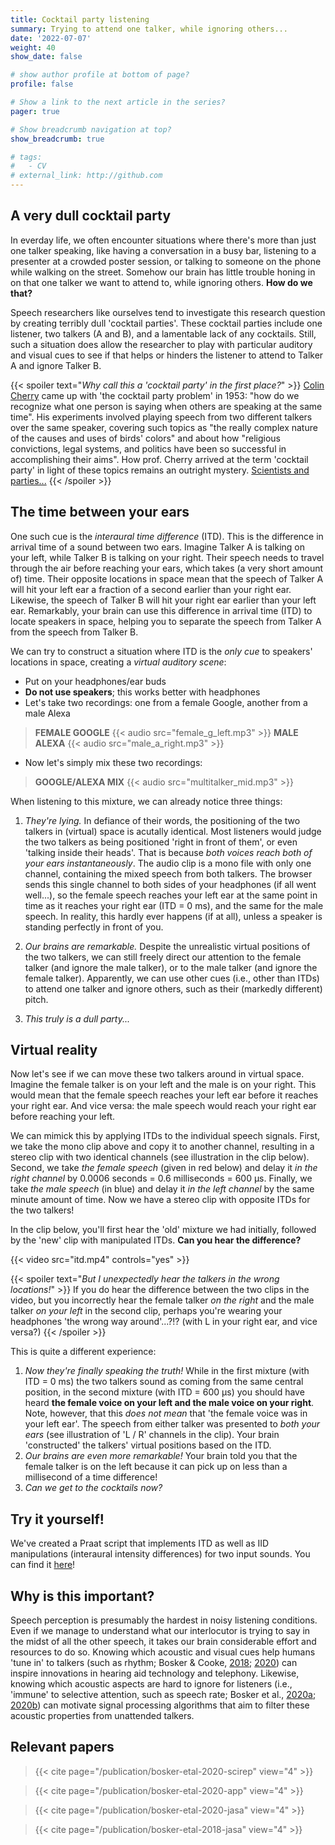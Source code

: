 ```yaml
---
title: Cocktail party listening
summary: Trying to attend one talker, while ignoring others...
date: '2022-07-07'
weight: 40
show_date: false

# show author profile at bottom of page?
profile: false

# Show a link to the next article in the series?
pager: true

# Show breadcrumb navigation at top?
show_breadcrumb: true

# tags:
#   - CV
# external_link: http://github.com
---
```


## A very dull cocktail party

In everday life, we often encounter situations where there's more than just one talker speaking, like having a conversation in a busy bar, listening to a presenter at a crowded poster session, or talking to someone on the phone while walking on the street. Somehow our brain has little trouble honing in on that one talker we want to attend to, while ignoring others. **How do we that?**

Speech researchers like ourselves tend to investigate this research question by creating terribly dull 'cocktail parties'. These cocktail parties include one listener, two talkers (A and B), and a lamentable lack of any cocktails. Still, such a situation does allow the researcher to play with particular auditory and visual cues to see if that helps or hinders the listener to attend to Talker A and ignore Talker B.

{{< spoiler text="*Why call this a 'cocktail party' in the first place?*" >}}
[Colin Cherry](https://asa.scitation.org/doi/abs/10.1121/1.1907229) came up with 'the cocktail party problem' in 1953: "how do we recognize what one person is saying when others are speaking at the same time". His experiments involved playing speech from two different talkers over the same speaker, covering such topics as "the really complex nature of the causes and uses of birds' colors" and about how "religious convictions, legal systems, and politics have been so successful in accomplishing their aims". How prof. Cherry arrived at the term 'cocktail party' in light of these topics remains an outright mystery. [Scientists and parties...](https://www.youtube.com/watch?v=mCx4T8MKbjk)
{{< /spoiler >}}

## The time between your ears

One such cue is the *interaural time difference* (ITD). This is the difference in arrival time of a sound between two ears. Imagine Talker A is talking on your left, while Talker B is talking on your right. Their speech needs to travel through the air before reaching your ears, which takes (a very short amount of) time. Their opposite locations in space mean that the speech of Talker A will hit your left ear a fraction of a second earlier than your right ear. Likewise, the speech of Talker B will hit your right ear earlier than your left ear. Remarkably, your brain can use this difference in arrival time (ITD) to locate speakers in space, helping you to separate the speech from Talker A from the speech from Talker B.

We can try to construct a situation where ITD is the *only cue* to speakers' locations in space, creating a *virtual auditory scene*:
- Put on your headphones/ear buds
- **Do not use speakers**; this works better with headphones
- Let's take two recordings: one from a female Google, another from a male Alexa

> **FEMALE GOOGLE**
{{< audio src="female_g_left.mp3" >}}
**MALE ALEXA**
{{< audio src="male_a_right.mp3" >}}

- Now let's simply mix these two recordings:

> **GOOGLE/ALEXA MIX**
{{< audio src="multitalker_mid.mp3" >}}

When listening to this mixture, we can already notice three things:
1. *They're lying.* In defiance of their words, the positioning of the two talkers in (virtual) space is acutally identical. Most listeners would judge the two talkers as being positioned 'right in front of them', or even 'talking inside their heads'. That is because *both voices reach both of your ears instantaneously*. The audio clip is a mono file with only one channel, containing the mixed speech from both talkers. The browser sends this single channel to both sides of your headphones (if all went well...), so the female speech reaches your left ear at the same point in time as it reaches your right ear (ITD = 0 ms), and the same for the male speech. In reality, this hardly ever happens (if at all), unless a speaker is standing perfectly in front of you.

2. *Our brains are remarkable.* Despite the unrealistic virtual positions of the two talkers, we can still freely direct our attention to the female talker (and ignore the male talker), or to the male talker (and ignore the female talker). Apparently, we can use other cues (i.e., other than ITDs) to attend one talker and ignore others, such as their (markedly different) pitch.

3. *This truly is a dull party...*

## Virtual reality

Now let's see if we can move these two talkers around in virtual space. Imagine the female talker is on your left and the male is on your right. This would mean that the female speech reaches your left ear before it reaches your right ear. And vice versa: the male speech would reach your right ear before reaching your left.

We can mimick this by applying ITDs to the individual speech signals. First, we take the mono clip above and copy it to another channel, resulting in a stereo clip with two identical channels (see illustration in the clip below). Second, we take *the female speech* (given in red below) and delay it *in the right channel* by 0.0006 seconds = 0.6 milliseconds = 600 μs. Finally, we take *the male speech* (in blue) and delay it *in the left channel* by the same minute amount of time. Now we have a stereo clip with opposite ITDs for the two talkers!

In the clip below, you'll first hear the 'old' mixture we had initially, followed by the 'new' clip with manipulated ITDs. **Can you hear the difference?**

{{< video src="itd.mp4" controls="yes" >}}

{{< spoiler text="*But I unexpectedly hear the talkers in the wrong locations!*" >}}
If you do hear the difference between the two clips in the video, but you incorrectly hear the female talker *on the right* and the male talker *on your left* in the second clip, perhaps you're wearing your headphones 'the wrong way around'...?!? (with L in your right ear, and vice versa?)
{{< /spoiler >}}

This is quite a different experience:
1. *Now they're finally speaking the truth!* While in the first mixture (with ITD = 0 ms) the two talkers sound as coming from the same central position, in the second mixture (with ITD = 600 μs) you should have heard **the female voice on your left and the male voice on your right**. Note, however, that this *does not mean* that 'the female voice was in your left ear'. The speech from either talker was presented to *both your ears* (see illustration of 'L / R' channels in the clip). Your brain 'constructed' the talkers' virtual positions based on the ITD.
2. *Our brains are even more remarkable!* Your brain told you that the female talker is on the left because it can pick up on less than a millisecond of a time difference!
3. *Can we get to the cocktails now?*

## Try it yourself!

We've created a Praat script that implements ITD as well as IID manipulations (interaural intensity differences) for two input sounds. You can find it [here](/resources/scripts/manipulate-itd-iid)!

## Why is this important?

Speech perception is presumably the hardest in noisy listening conditions. Even if we manage to understand what our interlocutor is trying to say in the midst of all the other speech, it takes our brain considerable effort and resources to do so. Knowing which acoustic and visual cues help humans 'tune in' to talkers (such as rhythm; Bosker & Cooke, [2018](/publication/bosker-etal-2018-jasa); [2020](/publication/bosker-etal-2020-jasa)) can inspire innovations in hearing aid technology and telephony. Likewise, knowing which acoustic aspects are hard to ignore for listeners (i.e., 'immune' to selective attention, such as speech rate; Bosker et al., [2020a](/publication/bosker-etal-2020-scirep); [2020b](/publication/bosker-etal-2020-app)) can motivate signal processing algorithms that aim to filter these acoustic properties from unattended talkers.

## Relevant papers

> {{< cite page="/publication/bosker-etal-2020-scirep" view="4" >}}

> {{< cite page="/publication/bosker-etal-2020-app" view="4" >}}

> {{< cite page="/publication/bosker-etal-2020-jasa" view="4" >}}

> {{< cite page="/publication/bosker-etal-2018-jasa" view="4" >}}
